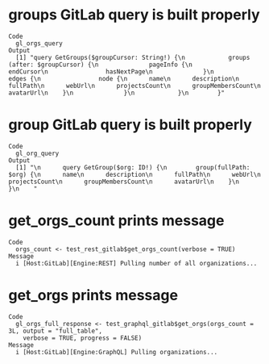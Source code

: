 # groups GitLab query is built properly

    Code
      gl_orgs_query
    Output
      [1] "query GetGroups($groupCursor: String!) {\n            groups (after: $groupCursor) {\n              pageInfo {\n                endCursor\n                hasNextPage\n              }\n              edges {\n                node {\n      name\n      description\n      fullPath\n      webUrl\n      projectsCount\n      groupMembersCount\n      avatarUrl\n    }\n              }\n            }\n        }"

# group GitLab query is built properly

    Code
      gl_org_query
    Output
      [1] "\n      query GetGroup($org: ID!) {\n        group(fullPath: $org) {\n      name\n      description\n      fullPath\n      webUrl\n      projectsCount\n      groupMembersCount\n      avatarUrl\n    }\n      }\n    "

# get_orgs_count prints message

    Code
      orgs_count <- test_rest_gitlab$get_orgs_count(verbose = TRUE)
    Message
      i [Host:GitLab][Engine:REST] Pulling number of all organizations...

# get_orgs prints message

    Code
      gl_orgs_full_response <- test_graphql_gitlab$get_orgs(orgs_count = 3L, output = "full_table",
        verbose = TRUE, progress = FALSE)
    Message
      i [Host:GitLab][Engine:GraphQL] Pulling organizations...

